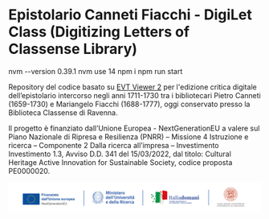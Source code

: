 # Epistolario Canneti Fiacchi - DigiLet Class (Digitizing Letters of Classense Library)

nvm --version 0.39.1
nvm use 14
npm i 
npm run start

Repository del codice basato su [EVT Viewer 2](https://github.com/evt-project/evt-viewer) per l'edizione critica digitale dell’epistolario intercorso negli anni 1711-1730 tra i bibliotecari Pietro Canneti (1659-1730) e Mariangelo Fiacchi (1688-1777), oggi conservato presso la Biblioteca Classense di Ravenna. 

Il progetto è finanziato dall’Unione Europea - NextGenerationEU a valere sul Piano Nazionale di Ripresa e Resilienza (PNRR) – Missione 4 Istruzione e ricerca – Componente 2 Dalla ricerca all’impresa – Investimento Investimento 1.3, Avviso D.D. 341 del 15/03/2022, dal titolo: Cultural Heritage Active Innovation for Sustainable Society, codice proposta PE0000020.

![Testata PNRR](testata-pnrr.png "Testata PNRR")
